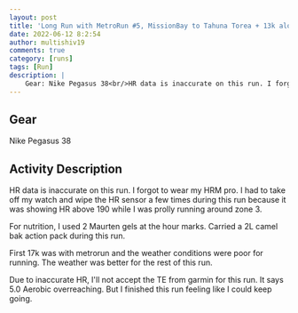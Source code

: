 ```yaml
---
layout: post
title: 'Long Run with MetroRun #5, MissionBay to Tahuna Torea + 13k along Tamaki Drive, End of Week 1'
date: 2022-06-12 8:2:54
author: multishiv19
comments: true
category: [runs]
tags: [Run]
description: |
    Gear: Nike Pegasus 38<br/>HR data is inaccurate on this run. I forgot to wear my HRM pro. I had to take off my watch and wipe the HR sensor a few times during this run because it was showing HR above 190 while I was prolly running around zone 3.<br/><br/>For nutrition, I used 2 Maurten gels at the hour marks. Carried a 2L camel bak action pack during this run.<br/><br/>First 17k was with metrorun and the weather conditions were poor for running. The weather was better for the rest of this run.<br/><br/>Due to inaccurate HR, I'll not accept the TE from garmin for this run. It says 5.0 Aerobic overreaching. But I finished this run feeling like I could keep going. 
---
```


## Gear
Nike Pegasus 38

## Activity Description
HR data is inaccurate on this run. I forgot to wear my HRM pro. I had to take off my watch and wipe the HR sensor a few times during this run because it was showing HR above 190 while I was prolly running around zone 3.

For nutrition, I used 2 Maurten gels at the hour marks. Carried a 2L camel bak action pack during this run.

First 17k was with metrorun and the weather conditions were poor for running. The weather was better for the rest of this run.

Due to inaccurate HR, I'll not accept the TE from garmin for this run. It says 5.0 Aerobic overreaching. But I finished this run feeling like I could keep going. 


<div width='100%' class='strava-embed-placeholder' data-embed-type='activity' data-embed-id='7293456383'></div>
<script src='https://strava-embeds.com/embed.js'></script>
